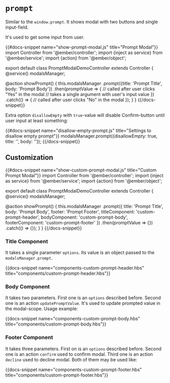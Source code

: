 # `prompt`

Similar to the `window.prompt`. It shows modal with two buttons and single input-field.

It's used to get some input from user.

{{#docs-snippet name="show-prompt-modal.js" title="Prompt Modal"}}
import Controller from '@ember/controller';
import {inject as service} from '@ember/service';
import {action} from '@ember/object';

export default class PromptModalDemoController extends Controller {
  @service()
  modalsManager;

  @action
  showPrompt() {
    this.modalsManager
      .prompt({title: 'Prompt Title', body: 'Prompt Body'})
      .then(promptValue => {
        // called after user clicks "Yes" in the modal
        // takes a single argument with user's input value
      })
      .catch(() => {
        // called after user clicks "No" in the modal
      });
  }
}
{{/docs-snippet}}

Extra option `disallowEmpty` with `true`-value will disable Confirm-button until user input at least something:

{{#docs-snippet name="disallow-empty-prompt.js" title="Settings to disallow empty prompt"}}
modalsManager.prompt({disallowEmpty: true, title: '', body: ''});
{{/docs-snippet}}

## Customization

{{#docs-snippet name="show-custom-prompt-modal.js" title="Custom Prompt Modal"}}
import Controller from '@ember/controller';
import {inject as service} from '@ember/service';
import {action} from '@ember/object';

export default class PromptModalDemoController extends Controller {
  @service()
  modalsManager;

  @action
  showPrompt() {
    this.modalsManager
      .prompt({
        title: 'Prompt Title',
        body: 'Prompt Body',
        footer: 'Prompt Footer',
        titleComponent: 'custom-prompt-header',
        bodyComponent: 'custom-prompt-body',
        footerComponent: 'custom-prompt-footer'
      })
      .then(promptValue => {})
      .catch(() => {});
  }
}
{{/docs-snippet}}

### Title Component

It takes a single parameter `options`. Its value is an object passed to the `modalsManager.prompt`.

{{docs-snippet name="components-custom-prompt-header.hbs" title="components/custom-prompt-header.hbs"}}

### Body Component

It takes two parameters. First one is an `options` described before. Second one is an action `updatePromptValue`. It's used to update prompted value in the modal-scope. Usage example:

{{docs-snippet name="components-custom-prompt-body.hbs" title="components/custom-prompt-body.hbs"}}

### Footer Component

It takes three parameters. First on is an `options` described before. Second one is an action `confirm` used to confirm modal. Third one is an action `decline` used to decline modal. Both of them may be used like:

{{docs-snippet name="components-custom-prompt-footer.hbs" title="components/custom-prompt-footer.hbs"}}
